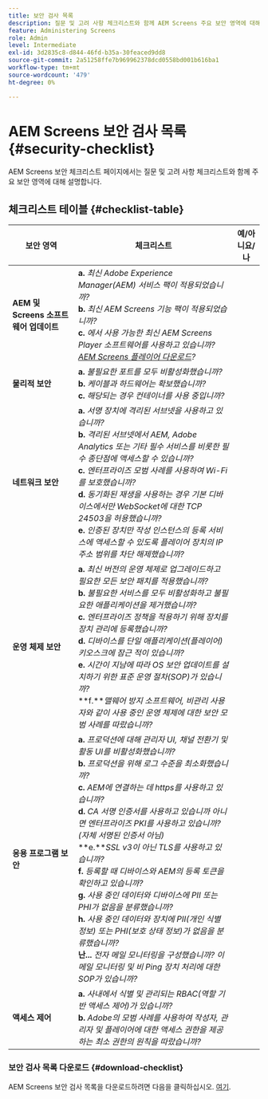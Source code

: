 ```yaml
---
title: 보안 검사 목록
description: 질문 및 고려 사항 체크리스트와 함께 AEM Screens 주요 보안 영역에 대해 알아봅니다.
feature: Administering Screens
role: Admin
level: Intermediate
exl-id: 3d2835c8-d844-46fd-b35a-30feaced9dd8
source-git-commit: 2a51258ffe7b969962378dcd0558bd001b616ba1
workflow-type: tm+mt
source-wordcount: '479'
ht-degree: 0%

---
```


# AEM Screens 보안 검사 목록 {#security-checklist}

AEM Screens 보안 체크리스트 페이지에서는 질문 및 고려 사항 체크리스트와 함께 주요 보안 영역에 대해 설명합니다.

## 체크리스트 테이블 {#checklist-table}

| **보안 영역** | **체크리스트** | **예/아니요/나** |
|---|---|---|
| **AEM 및 Screens 소프트웨어 업데이트** | **a.** *최신 Adobe Experience Manager(AEM) 서비스 팩이 적용되었습니까?* <br>**b.** *최신 AEM Screens 기능 팩이 적용되었습니까?* <br>**c.** *에서 사용 가능한 최신 AEM Screens Player 소프트웨어를 사용하고 있습니까? [AEM Screens 플레이어 다운로드](https://download.macromedia.com/screens/)?* |
| **물리적 보안** | **a.** *불필요한 포트를 모두 비활성화했습니까?* <br>**b.** *케이블과 하드웨어는 확보했습니까?* <br>**c.** *해당되는 경우 컨테이너를 사용 중입니까?* |
| **네트워크 보안** | **a.** *서명 장치에 격리된 서브넷을 사용하고 있습니까?* <br>**b.** *격리된 서브넷에서 AEM, Adobe Analytics 또는 기타 필수 서비스를 비롯한 필수 종단점에 액세스할 수 있습니까?* <br>**c.** *엔터프라이즈 모범 사례를 사용하여 Wi-Fi를 보호했습니까?* <br>**d.** *동기화된 재생을 사용하는 경우 기본 디바이스에서만 WebSocket에 대한 TCP 24503을 허용했습니까?* <br>**e.** *인증된 장치만 작성 인스턴스의 등록 서비스에 액세스할 수 있도록 플레이어 장치의 IP 주소 범위를 차단 해제했습니까?* |
| **운영 체제 보안** | **a.** *최신 버전의 운영 체제로 업그레이드하고 필요한 모든 보안 패치를 적용했습니까?* <br>**b.** *불필요한 서비스를 모두 비활성화하고 불필요한 애플리케이션을 제거했습니까?* <br>**c.** *엔터프라이즈 정책을 적용하기 위해 장치를 장치 관리에 등록했습니까?* <br>**d.** *디바이스를 단일 애플리케이션(플레이어) 키오스크에 잠근 적이 있습니까?* <br>**e.** *시간이 지남에 따라 OS 보안 업데이트를 설치하기 위한 표준 운영 절차(SOP)가 있습니까?*<br>**f.***맬웨어 방지 소프트웨어, 비관리 사용자와 같이 사용 중인 운영 체제에 대한 보안 모범 사례를 따랐습니까?* |
| **응용 프로그램 보안** | **a.** *프로덕션에 대해 관리자 UI, 채널 전환기 및 활동 UI를 비활성화했습니까?* <br>**b.** *프로덕션을 위해 로그 수준을 최소화했습니까?* <br>**c.** *AEM에 연결하는 데 https를 사용하고 있습니까?* <br>**d.** *CA 서명 인증서를 사용하고 있습니까 아니면 엔터프라이즈 PKI를 사용하고 있습니까? (자체 서명된 인증서 아님)*<br>**e.***SSL v3이 아닌 TLS를 사용하고 있습니까?*<br>**f.** *등록할 때 디바이스와 AEM의 등록 토큰을 확인하고 있습니까?*<br> **g.** *사용 중인 데이터와 디바이스에 PII 또는 PHI가 없음을 분류했습니까?*<br> **h.** *사용 중인 데이터와 장치에 PII(개인 식별 정보) 또는 PHI(보호 상태 정보)가 없음을 분류했습니까?*<br> **난...** *전자 메일 모니터링을 구성했습니까? 이메일 모니터링 및 비 Ping 장치 처리에 대한 SOP가 있습니까?* |
| **액세스 제어** | **a.** *사내에서 식별 및 관리되는 RBAC(역할 기반 액세스 제어)가 있습니까?* <br>**b.** *Adobe의 모범 사례를 사용하여 작성자, 관리자 및 플레이어에 대한 액세스 권한을 제공하는 최소 권한의 원칙을 따랐습니까?* |

### 보안 검사 목록 다운로드 {#download-checklist}

AEM Screens 보안 검사 목록을 다운로드하려면 다음을 클릭하십시오. [여기](/help/user-guide/assets/AEMScreens-SecurityChecklist.pdf).
